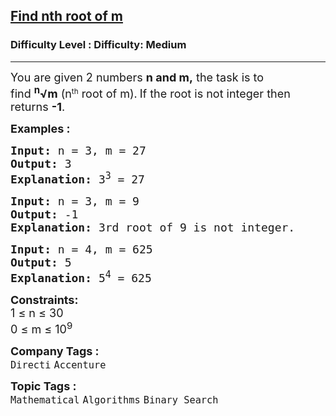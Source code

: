 <h2><a href="https://www.geeksforgeeks.org/problems/find-nth-root-of-m5843/1">Find nth root of m</a></h2><h3>Difficulty Level : Difficulty: Medium</h3><hr><div class="problems_problem_content__Xm_eO"><p><span style="font-size: 18px;">Y</span><span style="font-size: 18px;">ou are given 2 numbers&nbsp;</span><strong style="font-size: 18px;">n and m,</strong><span style="font-size: 18px;">&nbsp;the task is to find&nbsp;</span><strong style="font-size: 18px;"><sup>n</sup>√m</strong><span style="font-size: 18px;">&nbsp;(n</span><sup>th</sup><span style="font-size: 18px;">&nbsp;root of m).</span>&nbsp;<span style="font-size: 18px;">If the root is not integer then returns <strong>-1</strong>.</span></p>
<p><span style="font-size: 18px;"><strong>Examples :</strong></span></p>
<pre><span style="font-size: 18px;"><strong>Input: </strong>n = 3, m = 27
<strong>Output: </strong>3
<strong>Explanation: </strong>3<sup>3</sup> = 27</span>
</pre>
<pre><span style="font-size: 18px;"><strong style="font-size: 18px;">Input: </strong><span style="font-size: 18px;">n = 3, m = 9
</span><strong style="font-size: 18px;">Output: </strong><span style="font-size: 18px;">-1
</span><strong style="font-size: 18px;">Explanation: </strong><span style="font-size: 18px;">3rd root of 9 is not integer.</span></span></pre>
<pre><span style="font-size: 18px;"><span style="font-size: 18px;"><strong>Input:</strong> n = 4, m = 625
<strong>Output:</strong> 5
<strong>Explanation:</strong> 5<sup>4</sup> = 625</span></span></pre>
<p><span style="font-size: 18px;"><strong>Constraints:</strong><br>1 ≤ n ≤ 30</span><br><span style="font-size: 18px;">0 ≤ m ≤ 10<sup>9</sup></span></p></div><p><span style=font-size:18px><strong>Company Tags : </strong><br><code>Directi</code>&nbsp;<code>Accenture</code>&nbsp;<br><p><span style=font-size:18px><strong>Topic Tags : </strong><br><code>Mathematical</code>&nbsp;<code>Algorithms</code>&nbsp;<code>Binary Search</code>&nbsp;